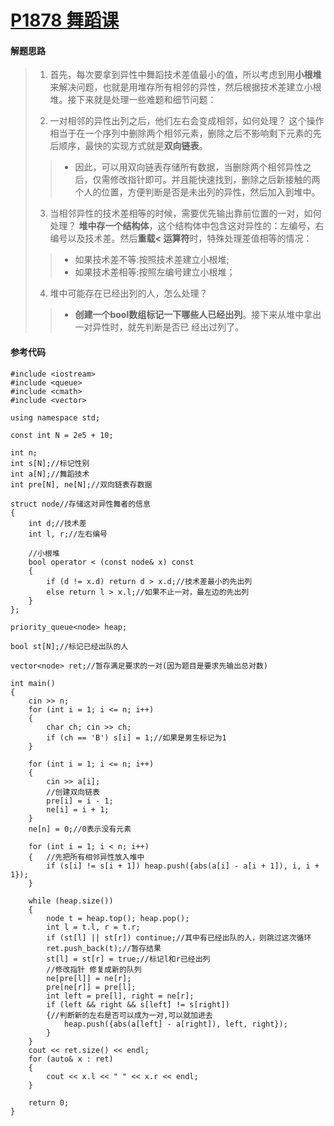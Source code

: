 # [P1878 舞蹈课](https://www.luogu.com.cn/problem/P1878)
#### 解题思路
>1. 首先，每次要拿到异性中舞蹈技术差值最小的值，所以考虑到用**小根堆**来解决问题，也就是用堆存所有相邻的异性，然后根据技术差建立小根堆。接下来就是处理⼀些难题和细节问题：
>>
>2. ⼀对相邻的异性出列之后，他们左右会变成相邻，如何处理？
这个操作相当于在⼀个序列中删除两个相邻元素，删除之后不影响剩下元素的先后顺序，最快的实现方式就是**双向链表**。
>>- 因此，可以用双向链表存储所有数据，当删除两个相邻异性之后，仅需修改指针即可。并且能快速找到，删除之后新接触的两个人的位置，方便判断是否是未出列的异性，然后加入到堆中。
>>
>3. 当相邻异性的技术差相等的时候，需要优先输出靠前位置的⼀对，如何处理？
**堆中存⼀个结构体**，这个结构体中包含这对异性的：左编号，右编号以及技术差。然后**重载< 运算符**时，特殊处理差值相等的情况：
>>- 如果技术差不等:按照技术差建立小根堆;
>>- 如果技术差相等:按照左编号建立小根堆；
>>
>4.  堆中可能存在已经出列的人，怎么处理？
>>- **创建⼀个bool数组标记⼀下哪些人已经出列**。接下来从堆中拿出⼀对异性时，就先判断是否已
经出过列了。
#### 参考代码
```
#include <iostream>
#include <queue>
#include <cmath>
#include <vector>

using namespace std;

const int N = 2e5 + 10;

int n;
int s[N];//标记性别
int a[N];//舞蹈技术
int pre[N], ne[N];//双向链表存数据

struct node//存储这对异性舞者的信息
{
    int d;//技术差
    int l, r;//左右编号

    //小根堆
    bool operator < (const node& x) const
    {
        if (d != x.d) return d > x.d;//技术差最小的先出列
        else return l > x.l;//如果不止一对，最左边的先出列
    }
};

priority_queue<node> heap;

bool st[N];//标记已经出队的人

vector<node> ret;//暂存满足要求的一对(因为题目是要求先输出总对数)

int main()
{
    cin >> n;
    for (int i = 1; i <= n; i++)
    {
        char ch; cin >> ch;
        if (ch == 'B') s[i] = 1;//如果是男生标记为1
    }

    for (int i = 1; i <= n; i++)
    {
        cin >> a[i];
        //创建双向链表
        pre[i] = i - 1;
        ne[i] = i + 1;
    }
    ne[n] = 0;//0表示没有元素

    for (int i = 1; i < n; i++)
    {   //先把所有相邻异性放入堆中
        if (s[i] != s[i + 1]) heap.push({abs(a[i] - a[i + 1]), i, i + 1});
    }

    while (heap.size())
    {
        node t = heap.top(); heap.pop();
        int l = t.l, r = t.r;
        if (st[l] || st[r]) continue;//其中有已经出队的人，则跳过这次循环
        ret.push_back(t);//暂存结果
        st[l] = st[r] = true;//标记l和r已经出列
        //修改指针 修复成新的队列
        ne[pre[l]] = ne[r];
        pre[ne[r]] = pre[l];
        int left = pre[l], right = ne[r];
        if (left && right && s[left] != s[right])
        {//判断新的左右是否可以成为一对,可以就加进去
            heap.push({abs(a[left] - a[right]), left, right});
        }
    }
    cout << ret.size() << endl;
    for (auto& x : ret)
    {
        cout << x.l << " " << x.r << endl;
    }

    return 0;
}
```
